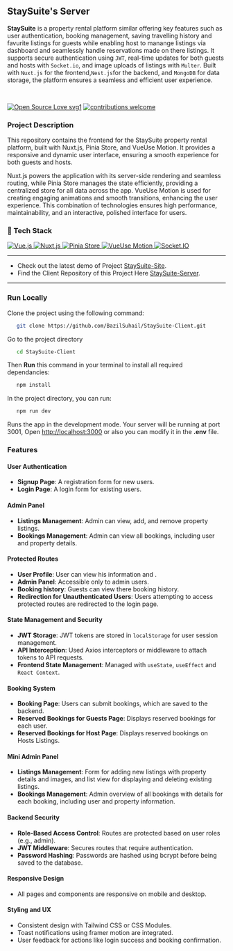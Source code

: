 ## StaySuite's Server
**StaySuite** is a property rental platform similar offering key features such as user authentication, booking management, saving travelling history and favurite listings for guests while enabling  host to manange listings via dashboard and seamlessly handle  reservations made on there listings. It supports secure authentication using `JWT`, real-time updates for both guests and hosts with `Socket.io`, and image uploads of listings with `Multer`. Built with `Nuxt.js` for the frontend,` Nest.js `for the backend, and `MongoDB` for data storage, the platform ensures a seamless and efficient user experience.

</br>

[![Open Source Love svg1](https://badges.frapsoft.com/os/v1/open-source.svg?v=103)](#)
[![contributions welcome](https://img.shields.io/badge/contributions-welcome-brightgreen.svg?style=flat&label=Contributions&colorA=red&colorB=black	)](#)

### Project Description
This repository contains the frontend for the StaySuite property rental platform, built with Nuxt.js, Pinia Store, and VueUse Motion. It provides a responsive and dynamic user interface, ensuring a smooth experience for both guests and hosts.

Nuxt.js powers the application with its server-side rendering and seamless routing, while Pinia Store manages the state efficiently, providing a centralized store for all data across the app. VueUse Motion is used for creating engaging animations and smooth transitions, enhancing the user experience. This combination of technologies ensures high performance, maintainability, and an interactive, polished interface for users.



### 🤖 Tech Stack 
<a href="#"> 
<img alt="Vue.js" src="https://img.shields.io/badge/Vue.js-%234FC08D.svg?&style=for-the-badge&logo=Vue.js&logoColor=white"/>
<img alt="Nuxt.js" src="https://img.shields.io/badge/Nuxt.js-%238BCA4D.svg?&style=for-the-badge&logo=Nuxt.js&logoColor=white"/>

<img alt="Pinia Store" src="https://img.shields.io/badge/Pinia-%232E294D.svg?&style=for-the-badge&logo=Pinia&logoColor=white"/>
<img alt="VueUse Motion" src="https://img.shields.io/badge/VueUse_Motion-%234CAF50.svg?&style=for-the-badge&logo=Vue.js&logoColor=white"/>

<img alt="Socket.IO" src="https://img.shields.io/badge/Socket.IO%20-%23010101.svg?&style=for-the-badge&logo=socket.io&logoColor=white"/>
 </a>

---
- Check out the latest demo of Project [StaySuite-Site](https://collabora8r.vercel.app/). 
- Find the Client Repository of this Project Here [StaySuite-Server](https://github.com/BazilSuhail/StaySuite-Server). 
---

### Run Locally
Clone the project using the following command:
```bash
   git clone https://github.com/BazilSuhail/StaySuite-Client.git
```
Go to the project directory
```bash
   cd StaySuite-Client
```
Then **Run** this command in your terminal to install all required dependancies:
```bash
   npm install
```
In the project directory, you can run:
```bash
   npm run dev
``` 
Runs the app in the development mode. Your server will be running at port 3001, 
Open [http://localhost:3000](http://localhost:3000) or also you can modify it in the **.env** file.

### Features

#### User Authentication
- **Signup Page**: A registration form for new users.
- **Login Page**: A login form for existing users.

#### Admin Panel
- **Listings Management**: Admin can view, add, and remove property listings.
- **Bookings Management**: Admin can view all bookings, including user and property details.

#### Protected Routes
- **User Profile**: User can view his information and .
- **Admin Panel**: Accessible only to admin users.
- **Booking history**: Guests can view there booking history.
- **Redirection for Unauthenticated Users**: Users attempting to access protected routes are redirected to the login page.

#### State Management and Security
- **JWT Storage**: JWT tokens are stored in `localStorage` for user session management.
- **API Interception**: Used Axios interceptors or middleware to attach tokens to API requests.
- **Frontend State Management**: Managed with `useState`, `useEffect` and `React Context`.

#### Booking System
- **Booking Page**: Users can submit bookings, which are saved to the backend.
- **Reserved Bookings for Guests Page**: Displays reserved bookings for each user.
- **Reserved Bookings for Host Page**: Displays reserved bookings on Hosts Listings.

#### Mini Admin Panel
- **Listings Management**: Form for adding new listings with property details and images, and list view for displaying and deleting existing listings.
- **Bookings Management**: Admin overview of all bookings with details for each booking, including user and property information.

#### Backend Security
- **Role-Based Access Control**: Routes are protected based on user roles (e.g., admin).
- **JWT Middleware**: Secures routes that require authentication.
- **Password Hashing**: Passwords are hashed using bcrypt before being saved to the database.

#### Responsive Design
- All pages and components are responsive on mobile and desktop.

#### Styling and UX
- Consistent design with Tailwind CSS or CSS Modules.
- Toast notifications using framer motion are integrated.
- User feedback for actions like login success and booking confirmation.
